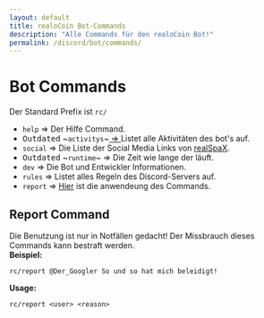 ```yaml
---
layout: default
title: realoCoin Bot-Commands
description: "Alle Commands für den realoCoin Bot!"
permalink: /discord/bot/commands/
---
```


# Bot Commands
Der Standard Prefix ist `rc/`   
     
- `help` => Der Hilfe Command.
- <kbd>Outdated</kbd> ~`activitys`~[ => ](https://raw.githubusercontent.com/DerGoogler/DerGoogler/main/misc/discord_bot/activity_list.json)Listet alle Aktivitäten des bot's auf.
- `social` => Die Liste der Social Media Links von [realSpaX](https://twitch.ts/realspax).
- <kbd>Outdated</kbd> ~`runtime`~ => Die Zeit wie lange der läuft.
- `dev` => Die Bot und Entwickler Informationen.
- `rules` => Listet alles Regeln des Discord-Servers auf.
- `report` => [Hier](#report-command) ist die anwendeung des Commands.

## Report Command
Die Benutzung ist nur in Notfällen gedacht! Der Missbrauch dieses Commands kann bestraft werden.        
**Beispiel:**
```
rc/report @Der_Googler So und so hat mich beleidigt!
```

**Usage:**
```
rc/report <user> <reason>
```
